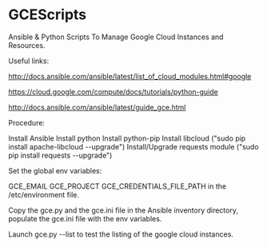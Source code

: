 # GCEScripts
Ansible & Python Scripts To Manage Google Cloud Instances and Resources.


Useful links:

http://docs.ansible.com/ansible/latest/list_of_cloud_modules.html#google

https://cloud.google.com/compute/docs/tutorials/python-guide

http://docs.ansible.com/ansible/latest/guide_gce.html


Procedure:

Install Ansible
Install python
Install python-pip
Install libcloud ("sudo pip install apache-libcloud --upgrade")
Install/Upgrade requests module ("sudo pip install requests --upgrade")

Set the global env variables:

GCE_EMAIL
GCE_PROJECT
GCE_CREDENTIALS_FILE_PATH in the /etc/environment file.

Copy the gce.py and the gce.ini file in the Ansible inventory directory, populate the gce.ini file with the env variables.

Launch gce.py --list to test the listing of the google cloud instances.



